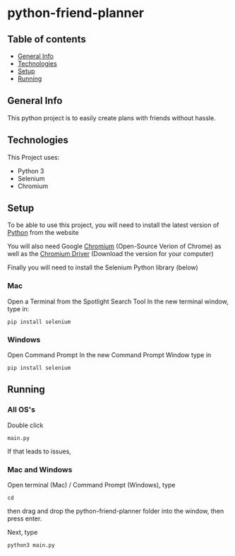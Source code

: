 # python-friend-planner

## Table of contents
* [General Info](#general-info)
* [Technologies](#technologies)
* [Setup](#setup)
* [Running](#running)

## General Info
This python project is to easily create plans with friends without hassle.
	
## Technologies
This Project uses:
* Python 3
* Selenium
* Chromium
	
## Setup
To be able to use this project, you will need to install the latest version of [Python](https://www.python.org/downloads/) from the website

You will also need Google [Chromium](https://www.chromium.org/getting-involved/download-chromium) (Open-Source Verion of Chrome) as well as the [Chromium Driver](https://chromedriver.storage.googleapis.com/index.html?path=2.25/) (Download the version for your computer)

Finally you will need to install the Selenium Python library (below)

### Mac
Open a Terminal from the Spotlight Search Tool
In the new terminal window, type in:

```
pip install selenium
```

### Windows
Open Command Prompt
In the new Command Prompt Window type in
```
pip install selenium
```

## Running
### All OS's
Double click 
```
main.py
```

If that leads to issues,
### Mac and Windows
Open terminal (Mac) / Command Prompt (Windows), type 
```
cd
```
then drag and drop the python-friend-planner folder into the window, then press enter.

Next, type
```
python3 main.py
```